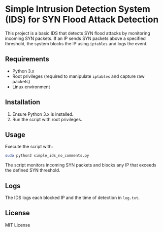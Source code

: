 
# Simple Intrusion Detection System (IDS) for SYN Flood Attack Detection

This project is a basic IDS that detects SYN flood attacks by monitoring incoming SYN packets. If an IP sends SYN packets above a specified threshold, the system blocks the IP using `iptables` and logs the event.

## Requirements

- Python 3.x
- Root privileges (required to manipulate `iptables` and capture raw packets)
- Linux environment

## Installation

1. Ensure Python 3.x is installed.
2. Run the script with root privileges.

## Usage

Execute the script with:
```bash
sudo python3 simple_ids_no_comments.py
```

The script monitors incoming SYN packets and blocks any IP that exceeds the defined SYN threshold.

## Logs

The IDS logs each blocked IP and the time of detection in `log.txt`.

## License

MIT License
